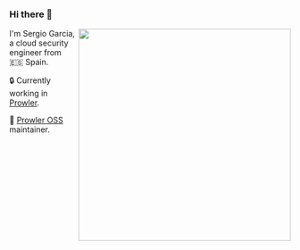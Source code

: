 ### Hi there 👋
<img align='right' src="https://github-readme-stats.vercel.app/api?username=sergargar&count_private=true&show_icons=true&theme=gruvbox" width="380">

I'm Sergio Garcia, a cloud security engineer from 🇪🇸 Spain.

🔒  Currently working in [Prowler](https://prowler.com).

🔭 [Prowler OSS](https://github.com/prowler-cloud/prowler) maintainer.
